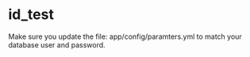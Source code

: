 # id_test
Make sure you update the file:
app/config/paramters.yml
to match your database user and password.
